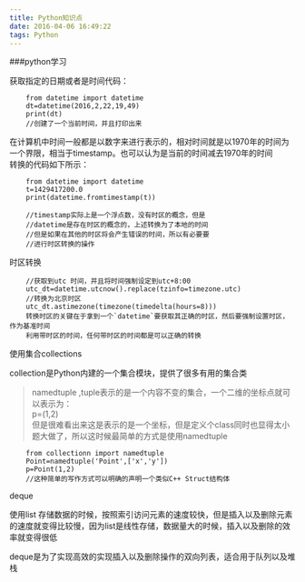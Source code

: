 ```yaml
---
title: Python知识点
date: 2016-04-06 16:49:22
tags: Python
---
```


###python学习

获取指定的日期或者是时间代码：  

		from datetime import datetime
		dt=datetime(2016,2,22,19,49)
		print(dt)
		//创建了一个当前时间，并且打印出来
		
在计算机中时间一般都是以数字来进行表示的，相对时间就是以1970年的时间为一个界限，相当于timestamp。也可以认为是当前的时间减去1970年的时间  
转换的代码如下所示：  

		from datetime import datetime
		t=1429417200.0
		print(datetime.fromtimestamp(t))
		
		//timestamp实际上是一个浮点数，没有时区的概念，但是  
		//datetime是存在时区的概念的，上述转换为了本地的时间
		//但是如果在其他的时区将会产生错误的时间，所以有必要要  
		//进行时区转换的操作  
		
时区转换  

		//获取到utc 时间，并且将时间强制设定到utc+8:00
		utc_dt=datetime.utcnow().replace(tzinfo=timezone.utc)
		//转换为北京时区
		utc_dt.astimezone(timezone(timedelta(hours=8)))  
		转换时区的关键在于拿到一个`datetime`要获取其正确的时区，然后要强制设置时区，作为基准时间  
		利用带时区的时间，任何带时区的时间都是可以正确的转换

使用集合collections  

collection是Python内建的一个集合模块，提供了很多有用的集合类  

> namedtuple ,tuple表示的是一个内容不变的集合，一个二维的坐标点就可以表示为：  
> p=(1,2)  
> 但是很难看出来这是表示的是一个坐标，但是定义个class同时也显得太小题大做了，所以这时候最简单的方式是使用namedtuple  
> 

		from collectionn import namedtuple
		Point=namedtuple('Point',['x','y'])
		p=Point(1,2)
		//这种简单的写作方式可以明确的声明一个类似C++ Struct结构体  
		
deque 
 
使用list 存储数据的时候，按照索引访问元素的速度较快，但是插入以及删除元素的速度就变得比较慢，因为list是线性存储，数据量大的时候，插入以及删除的效率就变得很低  

deque是为了实现高效的实现插入以及删除操作的双向列表，适合用于队列以及堆栈
